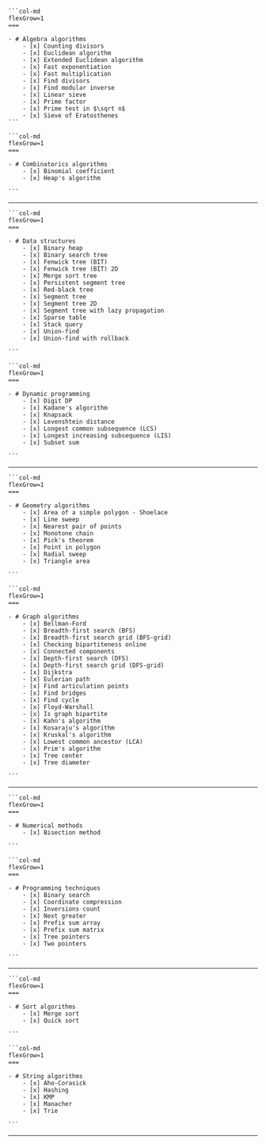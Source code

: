 ````col
```col-md
flexGrow=1
===

- # Algebra algorithms
	- [x] Counting divisors
	- [x] Euclidean algorithm
	- [x] Extended Euclidean algorithm
	- [x] Fast exponentiation
	- [x] Fast multiplication
	- [x] Find divisors
	- [x] Find modular inverse
	- [x] Linear sieve
	- [x] Prime factor
	- [x] Prime test in $\sqrt n$
	- [x] Sieve of Eratosthenes
```

```col-md
flexGrow=1
===

- # Combinatorics algorithms
	- [x] Binomial coefficient
	- [x] Heap's algorithm

```
````

---

````col
```col-md
flexGrow=1
===

- # Data structures
	- [x] Binary heap
	- [x] Binary search tree
	- [x] Fenwick tree (BIT)
	- [x] Fenwick tree (BIT) 2D
	- [x] Merge sort tree
	- [x] Persistent segment tree
	- [x] Red-black tree
	- [x] Segment tree
	- [x] Segment tree 2D
	- [x] Segment tree with lazy propagation
	- [x] Sparse table
	- [x] Stack query
	- [x] Union-find
	- [x] Union-find with rollback

```

```col-md
flexGrow=1
===

- # Dynamic programming
	- [x] Digit DP
	- [x] Kadane's algorithm
	- [x] Knapsack
	- [x] Levenshtein distance
	- [x] Longest common subsequence (LCS)
	- [x] Longest increasing subsequence (LIS)
	- [x] Subset sum

```
````

---

````col
```col-md
flexGrow=1
===

- # Geometry algorithms
	- [x] Area of a simple polygon - Shoelace
	- [x] Line sweep
	- [x] Nearest pair of points
	- [x] Monotone chain
	- [x] Pick's theorem
	- [x] Point in polygon
	- [x] Radial sweep
	- [x] Triangle area

```

```col-md
flexGrow=1
===

- # Graph algorithms
	- [x] Bellman-Ford
	- [x] Breadth-first search (BFS)
	- [x] Breadth-first search grid (BFS-grid)
	- [x] Checking bipartiteness online
	- [x] Connected components
	- [x] Depth-first search (DFS)
	- [x] Depth-first search grid (DFS-grid)
	- [x] Dijkstra
	- [x] Eulerian path
	- [x] Find articulation points
	- [x] Find bridges
	- [x] Find cycle
	- [x] Floyd-Warshall
	- [x] Is graph bipartite
	- [x] Kahn's algorithm
	- [x] Kosaraju's algorithm
	- [x] Kruskal's algorithm
	- [x] Lowest common ancestor (LCA)
	- [x] Prim's algorithm
	- [x] Tree center
	- [x] Tree diameter

```
````

---

````col
```col-md
flexGrow=1
===

- # Numerical methods
	- [x] Bisection method

```

```col-md
flexGrow=1
===

- # Programming techniques
	- [x] Binary search
	- [x] Coordinate compression
	- [x] Inversions count
	- [x] Next greater
	- [x] Prefix sum array
	- [x] Prefix sum matrix
	- [x] Tree pointers
	- [x] Two pointers

```
````

---

````col
```col-md
flexGrow=1
===

- # Sort algorithms
	- [x] Merge sort
	- [x] Quick sort

```

```col-md
flexGrow=1
===

- # String algorithms
	- [x] Aho-Corasick
	- [x] Hashing
	- [x] KMP
	- [x] Manacher
	- [x] Trie

```
````

---